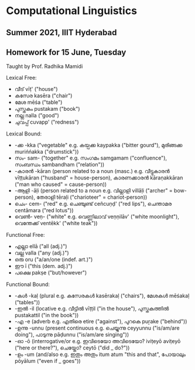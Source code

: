 # Computational Linguistics
## Summer 2021, IIIT Hyderabad
## Homework for 15 June, Tuesday

Taught by Prof. Radhika Mamidi

Lexical Free:
* വീട് vīṭ' ("house")
* കസേര kasēra ("chair")
* മേശ mēśa ("table")
* പുസ്തകം pustakam ("book")
* നല്ല nalla ("good")
* ചുവപ്പ് cuvapp' ("redness")
    
Lexical Bound:
* -ക്ക -kka ("vegetable" e.g. കയ്പക്ക kaypakka ("bitter gourd"), മുരിങ്ങക്ക murińńakka ("drumstick"))
* സം- sam- ("together" e.g. സംഗമം samgamam ("confluence"), സംബന്ധം sambandham ("relation"))
* -കാരൻ -kāran (person related to a noun (masc.) e.g. വീട്ടുകാരൻ vīṭṭukāran ("husband" = house-person), കാരണക്കാരൻ kāraṇakkāran ("man who caused" = cause-person))
* -ആളി -āḷi (person related to a noun e.g. വില്ലാളി villāḷi ("archer" = bow-person), തേരാളി tēraḷi ("charioteer" = chariot-person))
* ചെം- cem- ("red" e.g. ചെഞ്ചുണ്ട് ceñcuṇḍ' ("red lips"), ചെന്താമര centāmara ("red lotus"))
* വെൺ- veṇ- ("white" e.g. വെണ്ണിലാവ് veṇṇilāv' ("white moonlight"), വെന്തേക്ക് ventēkk' ("white teak"))

Functional Free:
* എല്ലാ ellā ("all (adj.)")
* വല്ല valla ("any (adj.)")
* ഒരു oru ("a/an/one (indef. art.)")
* ഈ ī ("this (dem. adj.)")
* പക്ഷെ pakṣe ("but/however")

Functional Bound:
* -കൾ -kaḷ (plural e.g. കസേരകൾ kasērakaḷ ("chairs"), മേശകൾ mēśakaḷ ("tables"))
* -ഇൽ -il (locative e.g. വീട്ടിൽ vīṭṭil ("in the house"), പുസ്തകത്തിൽ pustakattil ("in the book"))
* -എ -e (adverb e.g. എതിരെ etire ("against"), പുറകെ puṟake ("behind"))
* -ഉന്നു -unnu (present continuous e.g. ചെയ്യുന്നു ceyyunnu ("is/am/are doing"), പാടുന്നു pāḍunnu ("is/am/are singing"))
* -ഓ -ō (interrogative/or e.g. ഇവിടെയോ അവിടെയോ? iviṭeyō aviṭeyō ("here or there?"), ചെയ്തോ? ceytō ("did _ do?"))
* -ഉം -um (and/also e.g. ഇതും അതും itum atum "this and that", പോയാലും pōyālum ("even if _ goes"))
